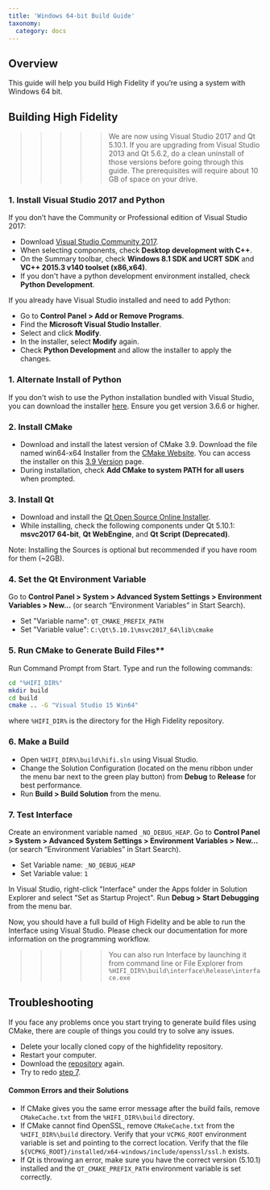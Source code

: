 ```yaml
---
title: 'Windows 64-bit Build Guide'
taxonomy:
  category: docs
---
```


## Overview
This guide will help you build High Fidelity if you’re using a system with Windows 64 bit.

## Building High Fidelity

>>>>> We are now using Visual Studio 2017 and Qt 5.10.1. If you are upgrading from Visual Studio 2013 and Qt 5.6.2, do a clean uninstall of those versions before going through this guide.
>>>>> The prerequisites will require about 10 GB of space on your drive.

### 1. Install Visual Studio 2017 and Python

If you don’t have the Community or Professional edition of Visual Studio 2017:

*  Download [Visual Studio Community 2017](https://www.visualstudio.com/downloads/).
* When selecting components, check **Desktop development with C++**. 
* On the Summary toolbar, check **Windows 8.1 SDK and UCRT SDK** and **VC++ 2015.3 v140 toolset (x86,x64)**. 
* If you don't have a python development environment installed, check **Python Development**.

If you already have Visual Studio installed and need to add Python:

* Go to **Control Panel > Add or Remove Programs**.
* Find the **Microsoft Visual Studio Installer**. 
* Select and click **Modify**. 
* In the installer, select **Modify** again. 
* Check **Python Development** and allow the installer to apply the changes.

### 1. Alternate Install of Python
If you don't wish to use the Python installation bundled with Visual Studio, you can download the installer [here](https://www.python.org/downloads). Ensure you get version 3.6.6 or higher.

### 2. Install CMake

* Download and install the latest version of CMake 3.9. Download the file named  win64-x64 Installer from the [CMake Website](https://cmake.org/download/). You can access the installer on this [3.9 Version](https://cmake.org/files/v3.9/) page. 
* During installation, check **Add CMake to system PATH for all users** when prompted.

### 3. Install Qt

* Download and install the [Qt Open Source Online Installer](https://www.qt.io/download-open-source/?hsCtaTracking=f977210e-de67-475f-a32b-65cec207fd03%7Cd62710cd-e1db-46aa-8d4d-2f1c1ffdacea). 
* While installing, check the following components under Qt 5.10.1: **msvc2017 64-bit**, **Qt WebEngine**, and **Qt Script (Deprecated)**.

Note: Installing the Sources is optional but recommended if you have room for them (~2GB).

### 4. Set the Qt Environment Variable

Go to **Control Panel > System > Advanced System Settings > Environment Variables > New...**  (or search “Environment Variables” in Start Search). 
* Set "Variable name": `QT_CMAKE_PREFIX_PATH`
* Set "Variable value":  `C:\Qt\5.10.1\msvc2017_64\lib\cmake`


### 5. Run CMake to Generate Build Files**  

Run Command Prompt from Start. Type and run the following commands:
```bash
cd "%HIFI_DIR%"
mkdir build
cd build
cmake .. -G "Visual Studio 15 Win64"
```
where `%HIFI_DIR%` is the directory for the High Fidelity repository.

### 6. Make a Build

* Open `%HIFI_DIR%\build\hifi.sln` using Visual Studio.
* Change the Solution Configuration (located on the menu ribbon under the menu bar next to the green play button) from **Debug** to **Release** for best performance. 
* Run **Build > Build Solution** from the menu.

### 7. Test Interface

Create an environment variable named `_NO_DEBUG_HEAP`. Go to **Control Panel > System > Advanced System Settings > Environment Variables > New...** (or search “Environment Variables” in Start Search). 

* Set Variable name: `_NO_DEBUG_HEAP`
* Set Variable value: `1`

In Visual Studio, right-click "Interface" under the Apps folder in Solution Explorer and select "Set as Startup Project". Run  **Debug > Start Debugging** from the menu bar.

Now, you should have a full build of High Fidelity and be able to run the Interface using Visual Studio. Please check our documentation for more information on the programming workflow.

>>>>> You can also run Interface by launching it from command line or File Explorer from `%HIFI_DIR%\build\interface\Release\interface.exe`

## Troubleshooting
If you face any problems once you start trying to generate build files using CMake, there are couple of things you could try to solve any issues.

* Delete your locally cloned copy of the highfidelity repository.
* Restart your computer.
* Download the [repository](https://github.com/highfidelity/hifi) again.
* Try to redo [step 7](#test-interface).

#### Common Errors and their Solutions

* If CMake gives you the same error message after the build fails, remove `CMakeCache.txt` from the `%HIFI_DIR%\build` directory.
* If CMake cannot find OpenSSL, remove `CMakeCache.txt` from the `%HIFI_DIR%\build` directory. Verify that your `VCPKG_ROOT` environment variable is set and pointing to the correct location. Verify that the file `${VCPKG_ROOT}/installed/x64-windows/include/openssl/ssl.h` exists.
* If Qt is throwing an error, make sure you have the correct version (5.10.1) installed and the `QT_CMAKE_PREFIX_PATH` environment variable is set correctly.